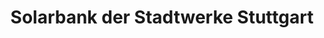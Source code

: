 ---
title: "Solarbank der Stadtwerke Stuttgart"
url: /stuttgart/solarbank-der-stadtwerke-stuttgart-goeppinger-strasse/
shop: Handy
---